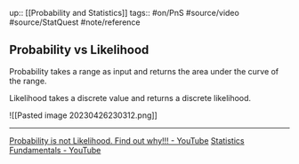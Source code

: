 up:: [[Probability and Statistics]]
tags:: #on/PnS #source/video #source/StatQuest #note/reference 

## Probability vs Likelihood

Probability takes a range as input and returns the area under the curve of the range.

Likelihood takes a discrete value and returns a discrete likelihood.

![[Pasted image 20230426230312.png]]

---

[Probability is not Likelihood. Find out why!!! - YouTube](https://www.youtube.com/watch?v=pYxNSUDSFH4&t=0s)
[Statistics Fundamentals - YouTube](https://www.youtube.com/playlist?list=PLblh5JKOoLUK0FLuzwntyYI10UQFUhsY9)
